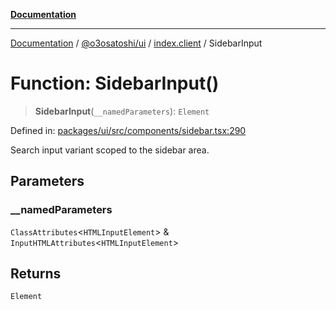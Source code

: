 [**Documentation**](../../../../README.md)

***

[Documentation](../../../../README.md) / [@o3osatoshi/ui](../../README.md) / [index.client](../README.md) / SidebarInput

# Function: SidebarInput()

> **SidebarInput**(`__namedParameters`): `Element`

Defined in: [packages/ui/src/components/sidebar.tsx:290](https://github.com/o3osatoshi/experiment/blob/67ff251451cab829206391b718d971ec20ce4dfb/packages/ui/src/components/sidebar.tsx#L290)

Search input variant scoped to the sidebar area.

## Parameters

### \_\_namedParameters

`ClassAttributes`\<`HTMLInputElement`\> & `InputHTMLAttributes`\<`HTMLInputElement`\>

## Returns

`Element`
